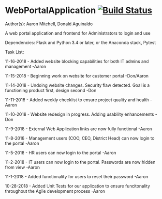 # WebPortalApplication [![Build Status](https://travis-ci.com/AMitchell719/WebPortalApplication.svg?branch=master)](https://travis-ci.com/AMitchell719/WebPortalApplication)
Author(s): Aaron Mitchell,
		   Donald Aguinaldo

A web portal application and frontend for Administrators to login and use

Dependencies: Flask and Python 3.4 or later, or the Anaconda stack, Pytest

Task List:

11-16-2018 - Added website blocking capabilities for both IT admins and management -Aaron

11-15-2018 - Beginning work on website for customer portal -Don/Aaron

11-14-2018 - Undoing website changes. Security flaw detected. Goal is a functioning product first, design second -Don

11-11-2018 - Added weekly checklist to ensure project quality and health -Aaron

11-10-2018 - Website redesign in progress. Adding usability enhancements -Don

11-9-2018 - External Web Application links are now fully functional -Aaron

11-8-2018 - Management users (COO, CEO, District Head) can now login to the portal -Aaron

11-5-2018 - HR users can now login to the portal -Aaron

11-2-2018 - IT users can now login to the portal. Passwords are now hidden from view -Aaron

11-1-2018 - Added functionality for users to reset their password -Aaron

10-28-2018 - Added Unit Tests for our application to ensure funcitonality throughout the Agile development process -Aaron
